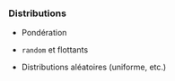 ### Distributions

* Pondération

* `random` et flottants
* Distributions aléatoires (uniforme, etc.)
